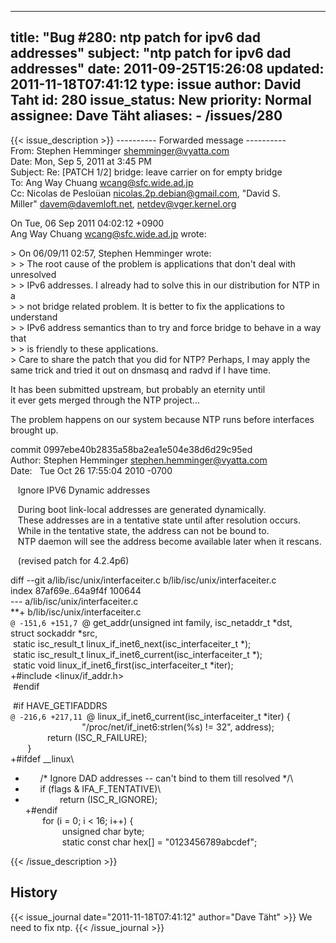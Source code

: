 
---
title: "Bug #280: ntp patch for ipv6 dad addresses"
subject: "ntp patch for ipv6 dad addresses"
date: 2011-09-25T15:26:08
updated: 2011-11-18T07:41:12
type: issue
author: David Taht
id: 280
issue_status: New
priority: Normal
assignee: Dave Täht
aliases:
    - /issues/280
---

{{< issue_description >}}
---------- Forwarded message ----------\
From: Stephen Hemminger <shemminger@vyatta.com>\
Date: Mon, Sep 5, 2011 at 3:45 PM\
Subject: Re: \[PATCH 1/2\] bridge: leave carrier on for empty bridge\
To: Ang Way Chuang <wcang@sfc.wide.ad.jp>\
Cc: Nicolas de Pesloüan <nicolas.2p.debian@gmail.com>, "David S.\
Miller" <davem@davemloft.net>, netdev@vger.kernel.org

On Tue, 06 Sep 2011 04:02:12 +0900\
Ang Way Chuang <wcang@sfc.wide.ad.jp> wrote:

&gt; On 06/09/11 02:57, Stephen Hemminger wrote:\
&gt; &gt; The root cause of the problem is applications that don't deal
with unresolved\
&gt; &gt; IPv6 addresses. I already had to solve this in our
distribution for NTP in a\
&gt; &gt; not bridge related problem. It is better to fix the
applications to understand\
&gt; &gt; IPv6 address semantics than to try and force bridge to behave
in a way that\
&gt; &gt; is friendly to these applications.\
&gt; Care to share the patch that you did for NTP? Perhaps, I may apply
the same trick and tried it out on dnsmasq and radvd if I have time.

It has been submitted upstream, but probably an eternity until\
it ever gets merged through the NTP project...

The problem happens on our system because NTP runs before interfaces\
brought up.

commit 0997ebe40b2835a58ba2ea1e504e38d6d29c95ed\
Author: Stephen Hemminger <stephen.hemminger@vyatta.com>\
Date:   Tue Oct 26 17:55:04 2010 -0700

   Ignore IPV6 Dynamic addresses

   During boot link-local addresses are generated dynamically.\
   These addresses are in a tentative state until after resolution
occurs.\
   While in the tentative state, the address can not be bound to.\
   NTP daemon will see the address become available later when it
rescans.

   (revised patch for 4.2.4p6)

diff --git a/lib/isc/unix/interfaceiter.c
b/lib/isc/unix/interfaceiter.c\
index 87af69e..64a9f4f 100644\
--- a/lib/isc/unix/interfaceiter.c\
**+ b/lib/isc/unix/interfaceiter.c\
`@ -151,6 +151,7 `@ get\_addr(unsigned int family, isc\_netaddr\_t
\*dst,\
struct sockaddr \*src,\
 static isc\_result\_t linux\_if\_inet6\_next(isc\_interfaceiter\_t
\*);\
 static isc\_result\_t linux\_if\_inet6\_current(isc\_interfaceiter\_t
\*);\
 static void linux\_if\_inet6\_first(isc\_interfaceiter\_t \*iter);\
+\#include &lt;linux/if\_addr.h&gt;\
 \#endif

 \#if HAVE\_GETIFADDRS\
`@ -216,6 +217,11 `@ linux\_if\_inet6\_current(isc\_interfaceiter\_t
\*iter) {\
                             "/proc/net/if\_inet6:strlen(%s) != 32",
address);\
               return (ISC\_R\_FAILURE);\
       }\
+\#ifdef \_\_linux\
+       /\* Ignore DAD addresses -- can't bind to them till resolved
\*/\
+       if (flags & IFA\_F\_TENTATIVE)\
+               return (ISC\_R\_IGNORE);\
+\#endif\
       for (i = 0; i &lt; 16; i++) {\
               unsigned char byte;\
               static const char hex\[\] = "0123456789abcdef";


{{< /issue_description >}}

## History
{{< issue_journal date="2011-11-18T07:41:12" author="Dave Täht" >}}
We need to fix ntp.
{{< /issue_journal >}}

